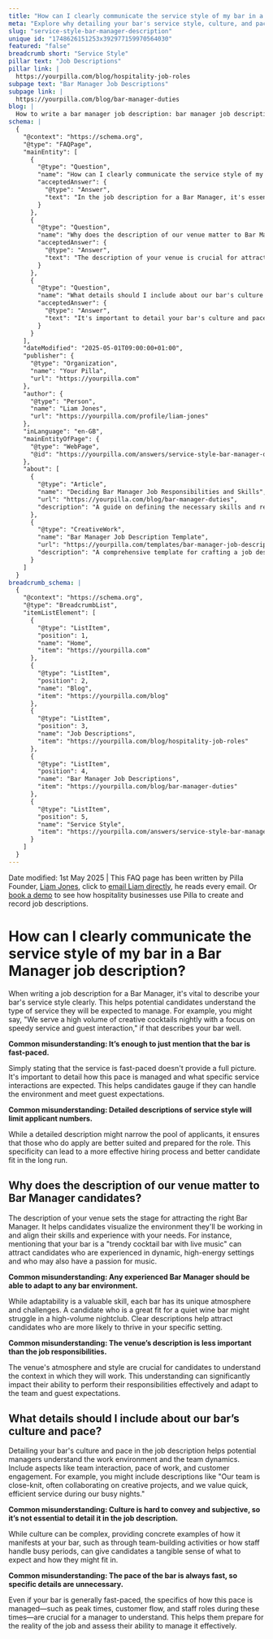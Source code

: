 ```yaml
---
title: "How can I clearly communicate the service style of my bar in a Bar Manager job description?"
meta: "Explore why detailing your bar's service style, culture, and pace in a Bar Manager job description attracts the right candidates."
slug: "service-style-bar-manager-description"
unique id: "1748626151253x392977159970564030"
featured: "false"
breadcrumb short: "Service Style"
pillar text: "Job Descriptions"
pillar link: |
  https://yourpilla.com/blog/hospitality-job-roles
subpage text: "Bar Manager Job Descriptions"
subpage link: |
  https://yourpilla.com/blog/bar-manager-duties
blog: |
  How to write a bar manager job description: bar manager job description template included.
schema: |
  {
    "@context": "https://schema.org",
    "@type": "FAQPage",
    "mainEntity": [
      {
        "@type": "Question",
        "name": "How can I clearly communicate the service style of my bar in a Bar Manager job description?",
        "acceptedAnswer": {
          "@type": "Answer",
          "text": "In the job description for a Bar Manager, it's essential to clearly describe your bar's service style to help potential candidates understand the type of service they will manage. For example, specifying 'We serve a high volume of creative cocktails nightly with a focus on speedy service and guest interaction' gives a clear picture of what the role entails. A detailed description aids candidates in assessing if they can handle the environment and meet guest expectations."
        }
      },
      {
        "@type": "Question",
        "name": "Why does the description of our venue matter to Bar Manager candidates?",
        "acceptedAnswer": {
          "@type": "Answer",
          "text": "The description of your venue is crucial for attracting the right Bar Manager by helping candidates visualize the work environment and determining if their skills and experiences are suitable for your needs. Descriptions like 'trendy cocktail bar with live music' appeal to candidates experienced in dynamic settings and indicate the venue's atmosphere."
        }
      },
      {
        "@type": "Question",
        "name": "What details should I include about our bar's culture and pace in the job description?",
        "acceptedAnswer": {
          "@type": "Answer",
          "text": "It's important to detail your bar's culture and pace to provide potential managers with insight into the work environment and team dynamics. Include information about team interaction, pace of work, and custome engagement. For example, 'Our team is close-knit and collaborates on projects, valuing quick, efficient service during busy nights' effectively conveys the expectations."
        }
      }
    ],
    "dateModified": "2025-05-01T09:00:00+01:00",
    "publisher": {
      "@type": "Organization",
      "name": "Your Pilla",
      "url": "https://yourpilla.com"
    },
    "author": {
      "@type": "Person",
      "name": "Liam Jones",
      "url": "https://yourpilla.com/profile/liam-jones"
    },
    "inLanguage": "en-GB",
    "mainEntityOfPage": {
      "@type": "WebPage",
      "@id": "https://yourpilla.com/answers/service-style-bar-manager-description"
    },
    "about": [
      {
        "@type": "Article",
        "name": "Deciding Bar Manager Job Responsibilities and Skills",
        "url": "https://yourpilla.com/blog/bar-manager-duties",
        "description": "A guide on defining the necessary skills and responsibilities for a Bar Manager position."
      },
      {
        "@type": "CreativeWork",
        "name": "Bar Manager Job Description Template",
        "url": "https://yourpilla.com/templates/bar-manager-job-description",
        "description": "A comprehensive template for crafting a job description for a Bar Manager, outlining key duties and requirements."
      }
    ]
  }
breadcrumb_schema: |
  {
    "@context": "https://schema.org",
    "@type": "BreadcrumbList",
    "itemListElement": [
      {
        "@type": "ListItem",
        "position": 1,
        "name": "Home",
        "item": "https://yourpilla.com"
      },
      {
        "@type": "ListItem",
        "position": 2,
        "name": "Blog",
        "item": "https://yourpilla.com/blog"
      },
      {
        "@type": "ListItem",
        "position": 3,
        "name": "Job Descriptions",
        "item": "https://yourpilla.com/blog/hospitality-job-roles"
      },
      {
        "@type": "ListItem",
        "position": 4,
        "name": "Bar Manager Job Descriptions",
        "item": "https://yourpilla.com/blog/bar-manager-duties"
      },
      {
        "@type": "ListItem",
        "position": 5,
        "name": "Service Style",
        "item": "https://yourpilla.com/answers/service-style-bar-manager-description"
      }
    ]
  }
---
```


Date modified: 1st May 2025 | This FAQ page has been written by Pilla Founder, [Liam Jones](https://yourpilla.com/profile/liam-jones), click to [email Liam directly](https://mailto:liam@yourpilla.com), he reads every email. Or [book a demo](https://calendly.com/pilla/demo) to see how hospitality businesses use Pilla to create and record job descriptions.

# How can I clearly communicate the service style of my bar in a Bar Manager job description?

When writing a job description for a Bar Manager, it's vital to describe your bar's service style clearly. This helps potential candidates understand the type of service they will be expected to manage. For example, you might say, "We serve a high volume of creative cocktails nightly with a focus on speedy service and guest interaction," if that describes your bar well.

**Common misunderstanding: It’s enough to just mention that the bar is fast-paced.**

Simply stating that the service is fast-paced doesn't provide a full picture. It's important to detail how this pace is managed and what specific service interactions are expected. This helps candidates gauge if they can handle the environment and meet guest expectations.

**Common misunderstanding: Detailed descriptions of service style will limit applicant numbers.**

While a detailed description might narrow the pool of applicants, it ensures that those who do apply are better suited and prepared for the role. This specificity can lead to a more effective hiring process and better candidate fit in the long run.

## Why does the description of our venue matter to Bar Manager candidates?

The description of your venue sets the stage for attracting the right Bar Manager. It helps candidates visualize the environment they'll be working in and align their skills and experience with your needs. For instance, mentioning that your bar is a "trendy cocktail bar with live music" can attract candidates who are experienced in dynamic, high-energy settings and who may also have a passion for music.

**Common misunderstanding: Any experienced Bar Manager should be able to adapt to any bar environment.**

While adaptability is a valuable skill, each bar has its unique atmosphere and challenges. A candidate who is a great fit for a quiet wine bar might struggle in a high-volume nightclub. Clear descriptions help attract candidates who are more likely to thrive in your specific setting.

**Common misunderstanding: The venue’s description is less important than the job responsibilities.**

The venue's atmosphere and style are crucial for candidates to understand the context in which they will work. This understanding can significantly impact their ability to perform their responsibilities effectively and adapt to the team and guest expectations.

## What details should I include about our bar’s culture and pace?

Detailing your bar's culture and pace in the job description helps potential managers understand the work environment and the team dynamics. Include aspects like team interaction, pace of work, and customer engagement. For example, you might include descriptions like "Our team is close-knit, often collaborating on creative projects, and we value quick, efficient service during our busy nights."

**Common misunderstanding: Culture is hard to convey and subjective, so it’s not essential to detail it in the job description.**

While culture can be complex, providing concrete examples of how it manifests at your bar, such as through team-building activities or how staff handle busy periods, can give candidates a tangible sense of what to expect and how they might fit in.

**Common misunderstanding: The pace of the bar is always fast, so specific details are unnecessary.**

Even if your bar is generally fast-paced, the specifics of how this pace is managed—such as peak times, customer flow, and staff roles during these times—are crucial for a manager to understand. This helps them prepare for the reality of the job and assess their ability to manage it effectively.
